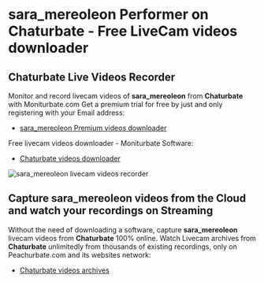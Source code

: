 # sara_mereoleon Performer on Chaturbate - Free LiveCam videos downloader

## Chaturbate Live Videos Recorder

Monitor and record livecam videos of **sara_mereoleon** from **Chaturbate** with Moniturbate.com
Get a premium trial for free by just and only registering with your Email address:
* [sara_mereoleon Premium videos downloader](https://moniturbate.com/request-demo-licence-key.html)

Free livecam videos downloader - Moniturbate Software:
* [Chaturbate videos downloader](https://moniturbate.com/moniturbate-download-software.html)

![sara_mereoleon livecam videos recorder](https://peachurnet.com/templates/moniturbate-software.png)


## Capture sara_mereoleon videos from the Cloud and watch your recordings on Streaming

Without the need of downloading a software, capture **sara_mereoleon** livecam videos from **Chaturbate** 100% online.
Watch Livecam archives from **Chaturbate** unlimitedly from thousands of existing recordings, only on Peachurbate.com and its websites network:
* [Chaturbate videos archives](https://peachurnet.com/)